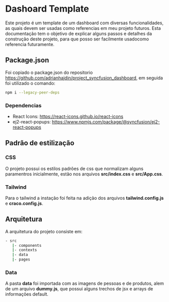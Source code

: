 # Dashoard Template

Este projeto é um template de um dashboard com diversas funcionalidades, as quais devem ser usadas como referencias em meu projeto futuros. Esta documentação tem o objetivo de explicar alguns passos e detalhes da construção deste projeto, para que posso ser facilmente usadocomo referencia futuramente.

## Package.json

Foi copiado o package.json do repositorio https://github.com/adrianhajdin/project_syncfusion_dashboard, em seguida foi utilizado o comando:
```bash
npm i --legacy-peer-deps
```

### Dependencias

- React Icons: https://react-icons.github.io/react-icons
- ej2-react-popups: https://www.npmjs.com/package/@syncfusion/ej2-react-popups

## Padrão de estilização

### CSS

O projeto possui os estilos padrões de css que normalizam alguns paramentros inicialmente, estão nos arquivos **src/index.css** e **src/App.css**.

### Tailwind

Para o tailwind a instação foi feita na adição dos arquivos **tailwind.config.js** e **craco.config.js**.

## Arquitetura

A arquitetura do projeto consiste em:

```bash
- src
   |- components
   |- contexts
   |- data
   |- pages
```

### Data

A pasta **data** foi importada com as imagens de pessoas e de produtos, alem de um arquivo **dummy.js**, que possui alguns trechos de jsx e arrays de informações default.